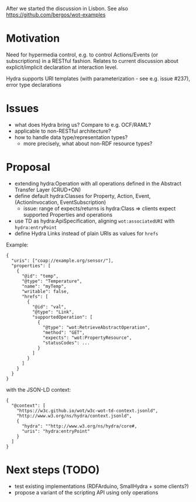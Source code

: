After we started the discussion in Lisbon.
See also https://github.com/bergos/wot-examples

# Motivation

Need for hypermedia control, e.g. to control Actions/Events (or subscriptions)
in a RESTful fashion. Relates to current discussion about explicit/implicit
declaration at interaction level.

Hydra supports URI templates (with parameterization - see e.g. issue #237),
error type declarations

# Issues

- what does Hydra bring us? Compare to e.g. OCF/RAML?
- applicable to non-RESTful architecture?
- how to handle data type/representation types?
   - more precisely, what about non-RDF resource types?

# Proposal

- extending hydra:Operation with all operations defined in the Abstract Transfer
Layer (CRUD+ON)
- define default hydra:Classes for Property, Action, Event, (ActionInvocation, EventSubscription)
    - issue: range of expects/returns is hydra:Class => clients expect supported Properties and operations
- use TD as hydra:ApiSpecification, aligning `wot:associatedURI` with `hydra:entryPoint`
- define Hydra Links instead of plain URIs as values for `hrefs`

Example:
```
{
  "uris": ["coap://example.org/sensor/"],
  "properties": [
    {
      "@id": "temp",
      "@type": "Temperature",
      "name": "myTemp",
      "writable": false,
      "hrefs": [
        {
          "@id": "val",
          "@type": "Link",
          "supportedOperation": [
            {
              "@type": "wot:RetrieveAbstractOperation",
              "method": "GET",
              "expects": "wot:PropertyResource",
              "statusCodes": ...
            }
          ]
        }
      ]
    }
  }
}
```

with the JSON-LD context:
```
{
  "@context": [
    "https://w3c.github.io/wot/w3c-wot-td-context.jsonld",
    "http://www.w3.org/ns/hydra/context.jsonld",
    {
      "hydra": ""http://www.w3.org/ns/hydra/core#,
      "uris": "hydra:entryPoint"
    }
  ]
}
```

# Next steps (TODO)

- test existing implementations (RDFArduino, SmallHydra + some clients?)
- propose a variant of the scripting API using only operations
